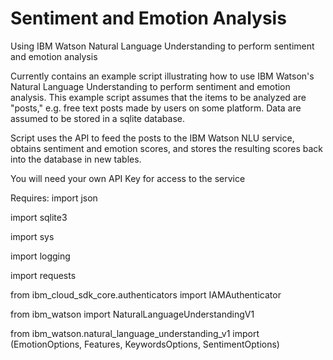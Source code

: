 # Sentiment and Emotion Analysis
Using IBM Watson Natural Language Understanding to perform sentiment and emotion analysis 

Currently contains an example script illustrating how to use IBM Watson's Natural Language Understanding to perform sentiment and emotion analysis. This example script assumes that the items to be analyzed are "posts," e.g. free text posts made by users on some platform. 
Data are assumed to be stored in a sqlite database. 

Script uses the API to feed the posts to the IBM Watson NLU service, obtains sentiment and emotion scores, and stores the resulting scores back into the database in new tables. 

You will need your own API Key for access to the service 

Requires: 
import json

import sqlite3

import sys

import logging


import requests

from ibm_cloud_sdk_core.authenticators import IAMAuthenticator

from ibm_watson import NaturalLanguageUnderstandingV1

from ibm_watson.natural_language_understanding_v1 import (EmotionOptions,
                                                          Features,
                                                          KeywordsOptions,
                                                          SentimentOptions)
